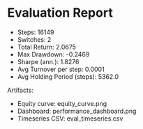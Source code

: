 # Evaluation Report

- Steps: 16149
- Switches: 2
- Total Return: 2.0675
- Max Drawdown: -0.2469
- Sharpe (ann.): 1.8276
- Avg Turnover per step: 0.0001
- Avg Holding Period (steps): 5362.0

Artifacts:
- Equity curve: equity_curve.png
- Dashboard: performance_dashboard.png
- Timeseries CSV: eval_timeseries.csv
